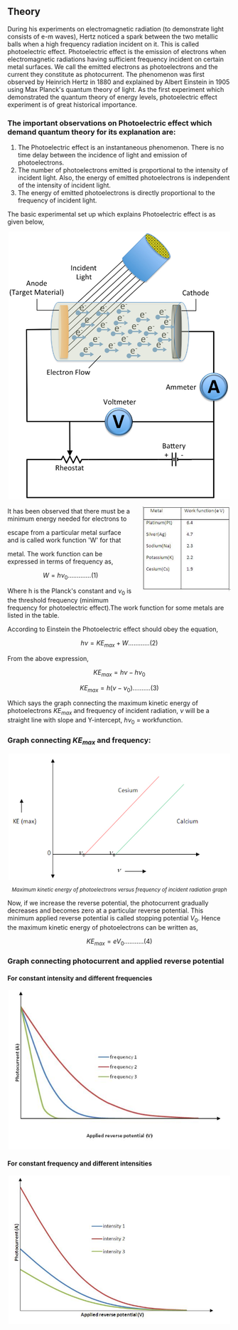 ## Theory

During his experiments on electromagnetic radiation (to demonstrate light consists of e-m waves), Hertz noticed a spark between the two metallic balls when a high frequency radiation incident on it. This is called photoelectric effect. Photoelectric effect is the emission of electrons when electromagnetic radiations having sufficient frequency incident on certain metal surfaces. We call the emitted electrons as photoelectrons and the current they constitute as photocurrent. The phenomenon was first observed by Heinrich Hertz in 1880 and explained by Albert Einstein in 1905 using Max Planck's quantum theory of light. As the first experiment which demonstrated the quantum theory of energy levels, photoelectric effect experiment is of great historical importance.

 

### The important observations on Photoelectric effect which demand quantum theory for its explanation are:

<ol>
    <li>The Photoelectric effect is an instantaneous phenomenon. There is no time&nbsp;delay between the incidence of light and emission of photoelectrons.</li>
    <li>The number of photoelectrons emitted is proportional to the intensity of incident light. Also, the energy of emitted photoelectrons is&nbsp;independent of the intensity of incident light.</li>
    <li>The energy of emitted photoelectrons is directly proportional to the frequency of incident light.</li>
</ol>


 The basic experimental set up which explains Photoelectric effect is as given below,

 
<div style="display: block; margin-left: auto; margin-right: auto; text-align: center; width: fit-content;"><img src="./images/figure1.jpg" alt="Figure 1" style="max-width: 500px; height: auto;"><p style="text-align: center; font-size: smaller; font-style: italic;"></p></div>


<div style="float: right; margin-left: 20px;"> <img src="./images/figure2.jpg" alt="Figure 2" style="max-width: 200px; height: auto;"> <p style="text-align: center; font-size: smaller; font-style: italic;"></p> </div>


It has been observed that there must be a minimum energy needed for electrons to

escape from a particular metal surface and is called work function 'W' for that

metal. The work function can be expressed in terms of frequency as,

$$W = h \nu_0 .............(1)$$

Where h is the Planck's constant and $\nu_0$  is the threshold frequency (minimum frequency for photoelectric effect).The work function for some metals are listed in the table.   

 According to Einstein the Photoelectric effect should obey the equation,

 $$h\nu=KE_{max}+W............(2)$$

 From the above expression,

$$KE_{max}=h\nu-h\nu_0$$

$$KE_{max}=h(\nu-\nu_0)..........(3)$$

Which says the graph connecting the maximum kinetic energy of photoelectrons $KE_{max}$ and frequency of incident radiation, $\nu$ will be a straight line with slope and Y-intercept, $h\nu_0$ = workfunction. 
 
### Graph connecting $KE_{max}$ and frequency:

<div style="display: block; margin-left: auto; margin-right: auto; text-align: center; width: fit-content;"><img src="./images/figure3.jpg" alt="Figure 1" style="max-width: 500px; height: auto;"><p style="text-align: center; font-size: smaller; font-style: italic;">Maximum kinetic energy of photoelectrons versus frequency of incident radiation graph</p></div>


Now, if we increase the reverse potential, the photocurrent gradually decreases and becomes zero at a particular reverse potential. This minimum applied reverse potential is called stopping potential $V_0$. Hence the maximum kinetic energy of photoelectrons can be written as,

$$KE_{max}=eV_0...........(4)$$


### Graph connecting photocurrent and applied reverse potential
#### For constant intensity and different frequencies

<div style="display: block; margin-left: auto; margin-right: auto; text-align: center; width: fit-content;"><img src="./images/figure4.jpg" alt="Figure 4" style="max-width: 500px; height: auto;"><p style="text-align: center; font-size: smaller; font-style: italic;"></p></div>

#### For constant frequency and different intensities
<div style="display: block; margin-left: auto; margin-right: auto; text-align: center; width: fit-content;"><img src="./images/figure5.jpg" alt="Figure 5" style="max-width: 500px; height: auto;"><p style="text-align: center; font-size: smaller; font-style: italic;"></p></div>
